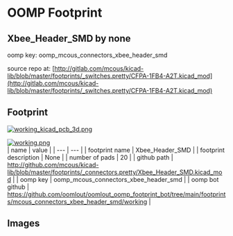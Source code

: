 # OOMP Footprint  
## Xbee_Header_SMD  by none  
  
oomp key: oomp_mcous_connectors_xbee_header_smd  
  
source repo at: [http://gitlab.com/mcous/kicad-lib/blob/master/footprints/_switches.pretty/CFPA-1FB4-A2T.kicad_mod](http://gitlab.com/mcous/kicad-lib/blob/master/footprints/_switches.pretty/CFPA-1FB4-A2T.kicad_mod)  
## Footprint  
  
[![working_kicad_pcb_3d.png](working_kicad_pcb_3d_600.png)](working_kicad_pcb_3d.png)  
  
[![working.png](working_600.png)](working.png)  
| name | value | 
| --- | --- | 
| footprint name | Xbee_Header_SMD | 
| footprint description | None | 
| number of pads | 20 | 
| github path | http://github.com/mcous/kicad-lib/blob/master/footprints/_connectors.pretty/Xbee_Header_SMD.kicad_mod | 
| oomp key | oomp_mcous_connectors_xbee_header_smd | 
| oomp bot github | https://github.com/oomlout/oomlout_oomp_footprint_bot/tree/main/footprints/mcous_connectors_xbee_header_smd/working | 
## Images  
